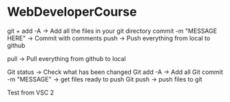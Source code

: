 # WebDeveloperCourse

git +
	add -A -> Add all the files in your git directory
	commit -m "MESSAGE HERE" -> Commit with comments
	push -> Push everything from local to github

pull -> Pull everything from github to local

Git status -> Check what has been changed
Git add -A -> Add all
Git commit -m "MESSAGE" -> get files ready to push
Git push -> push files to git


Test from VSC 2